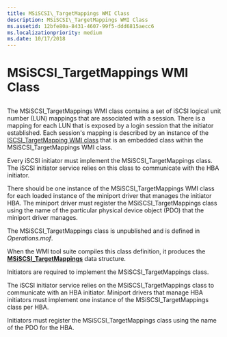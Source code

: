 ```yaml
---
title: MSiSCSI\_TargetMappings WMI Class
description: MSiSCSI\_TargetMappings WMI Class
ms.assetid: 12bfe80a-8431-4607-99f5-ddd6815aecc6
ms.localizationpriority: medium
ms.date: 10/17/2018
---
```


# MSiSCSI\_TargetMappings WMI Class


## <span id="ddk_msiscsi_targetmappings_wmi_class_kr"></span><span id="DDK_MSISCSI_TARGETMAPPINGS_WMI_CLASS_KR"></span>


The MSiSCSI\_TargetMappings WMI class contains a set of iSCSI logical unit number (LUN) mappings that are associated with a session. There is a mapping for each LUN that is exposed by a login session that the initiator established. Each session's mapping is described by an instance of the [ISCSI\_TargetMapping WMI class](iscsi-targetmapping-wmi-class.md) that is an embedded class within the MSiSCSI\_TargetMappings WMI class.

Every iSCSI initiator must implement the MSiSCSI\_TargetMappings class. The iSCSI initiator service relies on this class to communicate with the HBA initiator.

There should be one instance of the MSiSCSI\_TargetMappings WMI class for each loaded instance of the miniport driver that manages the initiator HBA. The miniport driver must register the MSiSCSI\_TargetMappings class using the name of the particular physical device object (PDO) that the miniport driver manages.

The MSiSCSI\_TargetMappings class is unpublished and is defined in *Operations.mof*.

When the WMI tool suite compiles this class definition, it produces the [**MSiSCSI\_TargetMappings**](https://msdn.microsoft.com/library/windows/hardware/ff563144) data structure.

Initiators are required to implement the MSiSCSI\_TargetMappings class.

The iSCSI initiator service relies on the MSiSCSI\_TargetMappings class to communicate with an HBA initiator. Miniport drivers that manage HBA initiators must implement one instance of the MSiSCSI\_TargetMappings class per HBA.

Initiators must register the MSiSCSI\_TargetMappings class using the name of the PDO for the HBA.

 

 





